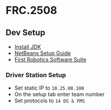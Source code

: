 # FRC.2508
## Dev Setup
- [Install JDK](http://www.oracle.com/technetwork/java/javase/downloads/index.html)
- [NetBeans Setup Guide](http://wpilib.screenstepslive.com/s/3120/m/7885/l/79405-installing-the-java-development-tools)
- [First Robotics Software Suite](http://www.ni.com/download/first-robotics-software-2015/5112/en/)

### Driver Station Setup
- Set static IP to `10.25.08.100`
- On the setup tab enter team number
- Set protocols to `14 DS & FMS`
